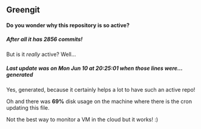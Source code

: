 ## Greengit

#### Do you wonder why this repository is so active?

##### After all it has 2856 commits!

But is it *really* active? Well...

##### Last update was on Mon Jun 10 at 20:25:01 when those lines were... generated

Yes, generated, because it certainly helps a lot to have such an active repo!

Oh and there was **69%** disk usage on the machine
where there is the cron updating this file.

Not the best way to monitor a VM in the cloud but it works! :)
